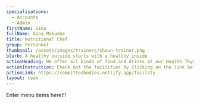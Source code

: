 ```yaml
---
specialisations:
  - Accounts
  - Admin
firstName: Gina
fullName: Gina Makumbe
title: Nutritional Chef
group: Personnel
thumbnail: /assets/images/trainers/shaun-trainer.png
blurb: A healthy outside starts with a healthy inside
actionHeading: We offer all kinds of food and drinks at our Health Thyme Gril
actionInstruction: Check out the facilities by clicking on the link bellow.
actionLink: https://committedbodies.netlify.app/facility
layout: team
---
```

Enter menu items here!!!